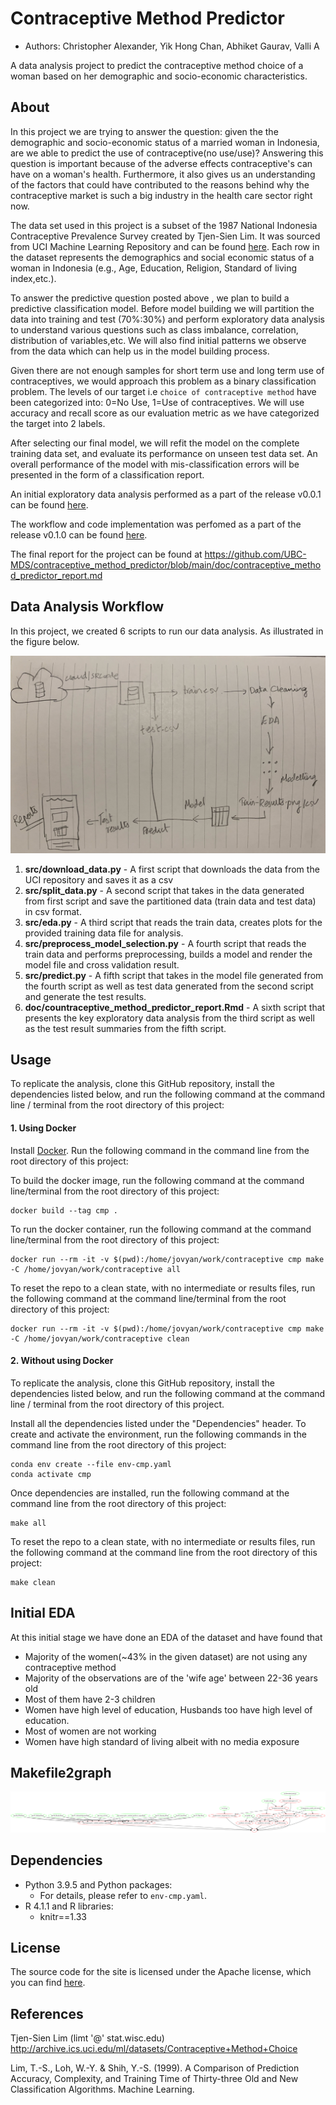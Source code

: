 # Contraceptive Method Predictor

-   Authors: Christopher Alexander, Yik Hong Chan, Abhiket Gaurav, Valli A

A data analysis project to predict the contraceptive method choice of a woman based on her demographic and socio-economic characteristics.

## About

In this project we are trying to answer the question: given the the demographic and socio-economic status of a married woman in Indonesia, are we able to predict the use of contraceptive(no use/use)? Answering this question is important because of the adverse effects contraceptive's can have on a woman's health. Furthermore, it also gives us an understanding of the factors that could have contributed to the reasons behind why the contraceptive market is such a big industry in the health care sector right now.

The data set used in this project is a subset of the 1987 National Indonesia Contraceptive Prevalence Survey created by Tjen-Sien Lim. It was sourced from UCI Machine Learning Repository and can be found [here](http://archive.ics.uci.edu/ml/datasets/Contraceptive+Method+Choice). Each row in the dataset represents the demographics and social economic status of a woman in Indonesia (e.g., Age, Education, Religion, Standard of living index,etc.).

To answer the predictive question posted above , we plan to build a predictive classification model. Before model building we will partition the data into training and test (70%:30%) and perform exploratory data analysis to understand various questions such as class imbalance, correlation, distribution of variables,etc. We will also find initial patterns we observe from the data which can help us in the model building process.

Given there are not enough samples for short term use and long term use of contraceptives, we would approach this problem as a binary classification problem. The levels of our target i.e `choice of contraceptive method` have been categorized into: 0=No Use, 1=Use of contraceptives. We will use accuracy and recall score as our evaluation metric as we have categorized the target into 2 labels.

After selecting our final model, we will refit the model on the complete training data set, and evaluate its performance on unseen test data set. An overall performance of the model with mis-classification errors will be presented in the form of a classification report.

An initial exploratory data analysis performed as a part of the release v0.0.1 can be found [here](https://github.com/UBC-MDS/contraceptive_method_predictor/blob/main/src/eda.ipynb).

The workflow and code implementation was perfomed as a part of the release v0.1.0 can be found [here](https://github.com/UBC-MDS/contraceptive_method_predictor/releases/tag/v0.1.0).

The final report for the project can be found at <https://github.com/UBC-MDS/contraceptive_method_predictor/blob/main/doc/contraceptive_method_predictor_report.md>

## Data Analysis Workflow

In this project, we created 6 scripts to run our data analysis. As illustrated in the figure below.

![Figure 1. Data Analysis Flow Chart](doc/flow_chart.jpg)

1.  **src/download_data.py** - A first script that downloads the data from the UCI repository and saves it as a csv
2.  **src/split_data.py** - A second script that takes in the data generated from first script and save the partitioned data (train data and test data) in csv format.
3.  **src/eda.py** - A third script that reads the train data, creates plots for the provided training data file for analysis.
4.  **src/preprocess_model_selection.py** - A fourth script that reads the train data and performs preprocessing, builds a model and render the model file and cross validation result.
5.  **src/predict.py** - A fifth script that takes in the model file generated from the fourth script as well as test data generated from the second script and generate the test results.
6.  **doc/countraceptive_method_predictor_report.Rmd** - A sixth script that presents the key exploratory data analysis from the third script as well as the test result summaries from the fifth script.

## Usage

To replicate the analysis, clone this GitHub repository, install the dependencies listed below, and run the following command at the command line / terminal from the root directory of this project:

#### 1. Using Docker

Install [Docker](https://www.docker.com/get-started). Run the following command in the command line from the root directory of this project:

To build the docker image, run the following command at the command line/terminal from the root directory of this project:

    docker build --tag cmp .

To run the docker container, run the following command at the command line/terminal from the root directory of this project:

    docker run --rm -it -v $(pwd):/home/jovyan/work/contraceptive cmp make -C /home/jovyan/work/contraceptive all

To reset the repo to a clean state, with no intermediate or results files, run the following command at the command line/terminal from the root directory of this project:

    docker run --rm -it -v $(pwd):/home/jovyan/work/contraceptive cmp make -C /home/jovyan/work/contraceptive clean

#### 2. Without using Docker

To replicate the analysis, clone this GitHub repository, install the dependencies listed below, and run the following command at the command line / terminal from the root directory of this project.

Install all the dependencies listed under the "Dependencies" header. To create and activate the environment, run the following commands in the command line from the root directory of this project:

``` shell
conda env create --file env-cmp.yaml
conda activate cmp
```

Once dependencies are installed, run the following command at the command line from the root directory of this project:

``` shell
make all
```

To reset the repo to a clean state, with no intermediate or results files, run the following command at the command line from the root directory of this project:

``` shell
make clean
```

## Initial EDA

At this initial stage we have done an EDA of the dataset and have found that

-   Majority of the women(\~43% in the given dataset) are not using any contraceptive method
-   Majority of the observations are of the 'wife age' between 22-36 years old
-   Most of them have 2-3 children
-   Women have high level of education, Husbands too have high level of education.
-   Most of women are not working
-   Women have high standard of living albeit with no media exposure

## Makefile2graph

![Figure. Makefile](diagram.png)

## Dependencies
  - Python 3.9.5 and Python packages:
    - For details, please refer to `env-cmp.yaml`.
  - R 4.1.1 and R libraries:
    - knitr==1.33

## License

The source code for the site is licensed under the Apache license, which you can find [here](https://github.com/UBC-MDS/contraceptive_method_predictor/blob/main/LICENSE).

## References

Tjen-Sien Lim (limt '\@' stat.wisc.edu) <http://archive.ics.uci.edu/ml/datasets/Contraceptive+Method+Choice>

Lim, T.-S., Loh, W.-Y. & Shih, Y.-S. (1999). A Comparison of Prediction Accuracy, Complexity, and Training Time of Thirty-three Old and New Classification Algorithms. Machine Learning.
